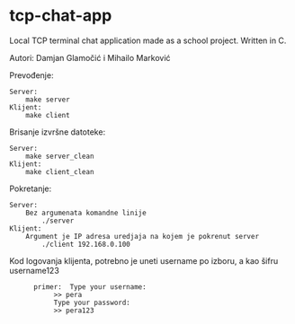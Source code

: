# tcp-chat-app

Local TCP terminal chat application made as a school project. Written in C.

Autori: Damjan Glamočić i Mihailo Marković

Prevođenje:

	Server:
		make server
	Klijent:
		make client

Brisanje izvršne datoteke:

	Server:
		make server_clean
	Klijent:
		make client_clean

Pokretanje:

	Server:
		Bez argumenata komandne linije 	
			./server
	Klijent:
		Argument je IP adresa uredjaja na kojem je pokrenut server 
			./client 192.168.0.100
    
Kod logovanja klijenta, potrebno je uneti username po izboru, a kao šifru username123 

		  primer:  Type your username:
			   >> pera
			   Type your password:
			   >> pera123
